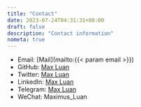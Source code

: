 ```yaml
---
title: "Contact"
date: 2023-07-24T04:31:31+08:00
draft: false
description: "Contact information"
nometa: true
---
```

* Email: [Mail](mailto:{{< param email >}})
* GitHub: [Max Luan](https://github.com/maxieluan)
* Twitter: [Max Luan](https://twitter.com/maxieluan)
* LinkedIn: [Max Luan](https://www.linkedin.com/in/maxluan/)
* Telegram: [Max Luan](https://t.me/maxieluan)
* WeChat: Maximus_Luan
